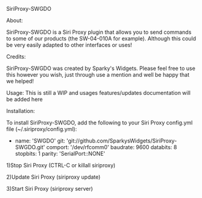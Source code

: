 SiriProxy-SWGDO

About:

SiriProxy-SWGDO is a Siri Proxy plugin that allows you to send commands to some of our products (the SW-04-010A for example). Although this could be very easily adapted to other interfaces or uses!

Credits:

SiriProxy-SWGDO was created by Sparky's Widgets. Please feel free to use this however you wish, just through use a mention and well be happy that we helped!

Usage:
This is still a WIP and usages features/updates documentation will be added here

Installation:

To install SiriProxy-SWGDO, add the following to your Siri Proxy config.yml file (~/.siriproxy/config.yml):

- name: 'SWGDO' 
  git: 'git://github.com/SparkysWidgets/SiriProxy-SWGDO.git' 
  comport: '/dev/rfcomm0' 
  baudrate: 9600 
  databits: 8 
  stopbits: 1 
  parity: 'SerialPort::NONE' 

1)Stop Siri Proxy (CTRL-C or killall siriproxy)

2)Update Siri Proxy (siriproxy update)

3)Start Siri Proxy (siriproxy server)
